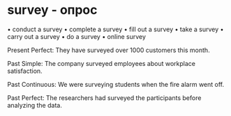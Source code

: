 # survey - опрос

• conduct a survey
• complete a survey
• fill out a survey
• take a survey
• carry out a survey
• do a survey
• online survey

Present Perfect:
They have surveyed over 1000 customers this month.

Past Simple:
The company surveyed employees about workplace satisfaction.

Past Continuous:
We were surveying students when the fire alarm went off.

Past Perfect:
The researchers had surveyed the participants before analyzing the data.
